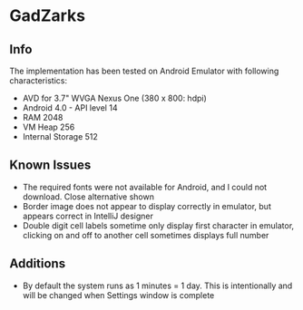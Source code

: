 GadZarks
========

Info
----

The implementation has been tested on Android Emulator with following characteristics:
- AVD for 3.7" WVGA Nexus One (380 x 800: hdpi)
- Android 4.0 - API level 14
- RAM 2048
- VM Heap 256
- Internal Storage 512 

Known Issues
------------

- The required fonts were not available for Android, and I could not download. Close alternative shown
- Border image does not appear to display correctly in emulator, but appears correct in IntelliJ designer
- Double digit cell labels sometime only display first character in emulator, clicking on and off to another cell sometimes displays full number

Additions
---------

- By default the system runs as 1 minutes = 1 day. This is intentionally and will be changed when Settings window is complete

